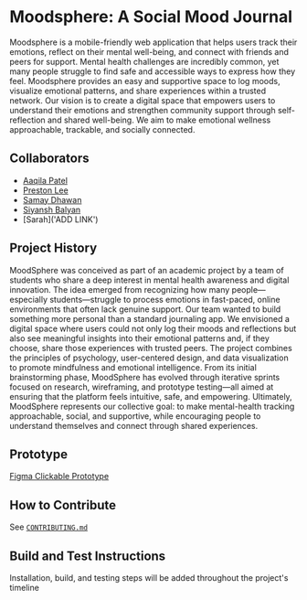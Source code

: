# Moodsphere: A Social Mood Journal 
Moodsphere is a mobile-friendly web application that helps users track their emotions, reflect on their mental well-being, and connect with friends and peers for support. Mental health challenges are incredibly common, yet many people struggle to find safe and accessible ways to express how they feel. Moodsphere provides an easy and supportive space to log moods, visualize emotional patterns, and share experiences within a trusted network. 
Our vision is to create a digital space that empowers users to understand their emotions and strengthen community support through self-reflection and shared well-being. We aim to make emotional wellness approachable, trackable, and socially connected.

## Collaborators
- [Aaqila Patel](https://github.com/aaqilap)
- [Preston Lee](https://github.com/prestonglee0805)
- [Samay Dhawan](https://github.com/samaythe1)
- [Siyansh Balyan](https://github.com/sb8520)
- [Sarah]('ADD LINK')

## Project History 
MoodSphere was conceived as part of an academic project by a team of students who share a deep interest in mental health awareness and digital innovation. The idea emerged from recognizing how many people—especially students—struggle to process emotions in fast-paced, online environments that often lack genuine support.
Our team wanted to build something more personal than a standard journaling app. We envisioned a digital space where users could not only log their moods and reflections but also see meaningful insights into their emotional patterns and, if they choose, share those experiences with trusted peers.
The project combines the principles of psychology, user-centered design, and data visualization to promote mindfulness and emotional intelligence. From its initial brainstorming phase, MoodSphere has evolved through iterative sprints focused on research, wireframing, and prototype testing—all aimed at ensuring that the platform feels intuitive, safe, and empowering. Ultimately, MoodSphere represents our collective goal: to make mental-health tracking approachable, social, and supportive, while encouraging people to understand themselves and connect through shared experiences.

## Prototype
[Figma Clickable Prototype](https://www.figma.com/proto/3CaJtOCcUR7DTozlQJKRfE/Moodsphere?node-id=10-4&starting-point-node-id=10%3A4&t=SmiLEDxiCU7oBWvi-1)

## How to Contribute 
See [`CONTRIBUTING.md`](./CONTRIBUTING.md)

## Build and Test Instructions 
Installation, build, and testing steps will be added throughout the project's timeline 



